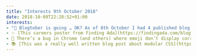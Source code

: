 ```yaml
---
title: "Interests 9th October 2018"
date: 2018-10-09T22:28:52+01:00
interests:
- "🎃 Blogtober is going … OK? As of 8th October I had 4 published blog posts. Even though I’m not posting every day as I intended, I’m really happy with the content I’ve published so far. [You can find a list of all my posts here](/blog/2018-10-01-blogtober-2018/)."
- ✨ [This careers poster from Finding Ada](https://findingada.com/blog/2018/10/08/new-careers-poster-what-kind-of-technologist-could-i-be/) is amazing! It explains all the different technology careers other than just as a programmer.
- 🐛 There’s a bug in Chrome (and others) where emoji don’t display correctly over a certain font-size. [At least I’m not the only one who’s noticed this](https://tobireif.com/posts/maximum_font_size_for_emoji/)!
- 📚 [This was a really well written blog post about modular CSS](https://spaceninja.com/2018/09/17/what-is-modular-css/)
---
```

